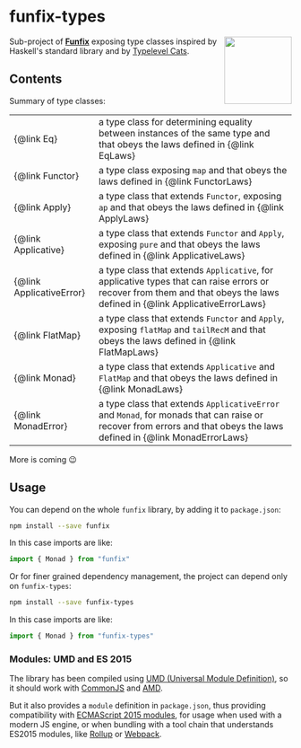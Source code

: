 # funfix-types

<a href="https://funfix.org">
  <img src="https://funfix.org/public/logo/funfix-512.png" width="120" align="right" style="float:right; display: block; width:120px;" />
</a>

Sub-project of **[Funfix](https://funfix.org)** exposing type classes
inspired by Haskell's standard library and
by [Typelevel Cats](https://typelevel.org/cats/).

## Contents

Summary of type classes:

|                          |                                                                                                                                                                           |
|--------------------------|---------------------------------------------------------------------------------------------------------------------------------------------------------------------------|
| {@link Eq}               | a type class for determining equality between instances of the same type and that obeys the laws defined in {@link EqLaws}                                                |
| {@link Functor}          | a type class exposing `map` and that obeys the laws defined in {@link FunctorLaws}                                                                                        |
| {@link Apply}            | a type class that extends `Functor`, exposing `ap` and that obeys the laws defined in {@link ApplyLaws}                                                                   |
| {@link Applicative}      | a type class that extends `Functor` and `Apply`, exposing `pure` and that obeys the laws defined in {@link ApplicativeLaws}                                               |
| {@link ApplicativeError} | a type class that extends `Applicative`, for applicative types that can raise errors or recover from them and that obeys the laws defined in {@link ApplicativeErrorLaws} | 
| {@link FlatMap}          | a type class that extends `Functor` and `Apply`, exposing `flatMap` and `tailRecM` and that obeys the laws defined in {@link FlatMapLaws}                                 |
| {@link Monad}            | a type class that extends `Applicative` and `FlatMap` and that obeys the laws defined in {@link MonadLaws}                                                                |
| {@link MonadError}       | a type class that extends `ApplicativeError` and `Monad`, for monads that can raise or recover from errors and that obeys the laws defined in {@link MonadErrorLaws}      |

More is coming 😉

## Usage

You can depend on the whole `funfix` library, by adding it to
`package.json`:

```bash
npm install --save funfix
```

In this case imports are like:

```typescript
import { Monad } from "funfix"
```

Or for finer grained dependency management, the project can depend
only on `funfix-types`:

```bash
npm install --save funfix-types
```

In this case imports are like:

```typescript
import { Monad } from "funfix-types"
```

### Modules: UMD and ES 2015

The library has been compiled using
[UMD (Universal Module Definition)](https://github.com/umdjs/umd),
so it should work with [CommonJS](http://requirejs.org/docs/commonjs.html)
and [AMD](http://requirejs.org/docs/whyamd.html).

But it also provides a `module` definition in `package.json`, thus
providing compatibility with
[ECMAScript 2015 modules](https://developer.mozilla.org/en-US/docs/Web/JavaScript/Reference/Statements/import), for usage when used with a modern JS engine,
or when bundling with a tool chain that understands ES2015 modules,
like [Rollup](https://rollupjs.org/) or [Webpack](https://webpack.js.org/).
